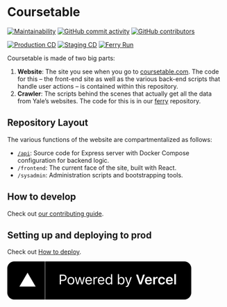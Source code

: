 # Coursetable

[![Maintainability](https://api.codeclimate.com/v1/badges/95184f4df3900fd39f04/maintainability)](https://codeclimate.com/github/coursetable/coursetable/maintainability)
[![GitHub commit activity](https://img.shields.io/github/commit-activity/m/coursetable/coursetable?style=flat-square)](https://github.com/coursetable/coursetable/pulls)
[![GitHub contributors](https://img.shields.io/github/contributors/coursetable/coursetable?style=flat-square)](https://github.com/coursetable/coursetable/graphs/contributors)
<!--- [![HitCount](http://hits.dwyl.com/coursetable/coursetable.svg)](http://hits.dwyl.com/coursetable/coursetable) -->

[![Production CD](https://github.com/coursetable/coursetable/actions/workflows/cd.yml/badge.svg?branch=master)](https://github.com/coursetable/coursetable/actions/workflows/cd.yml)
[![Staging CD](https://github.com/coursetable/coursetable/actions/workflows/staging_cd.yml/badge.svg?branch=master)](https://github.com/coursetable/coursetable/actions/workflows/staging_cd.yml)
[![Ferry Run](https://github.com/coursetable/ferry/actions/workflows/ferry.yml/badge.svg)](https://github.com/coursetable/ferry/actions/workflows/ferry.yml)

Coursetable is made of two big parts:

1.  **Website**: The site you see when you go to [coursetable.com](https://coursetable.com). The code for this – the front-end site as well as the various back-end scripts that handle user actions – is contained within this repository.
2.  **Crawler**: The scripts behind the scenes that actually get all the data from Yale’s websites. The code for this is in our [ferry](https://github.com/coursetable/ferry) repository.

## Repository Layout

The various functions of the website are compartmentalized as follows:

- [`/api`](https://github.com/coursetable/coursetable/blob/master/docs/api.md): Source code for Express server with Docker Compose configuration for backend logic.
- `/frontend`: The current face of the site, built with React.
- `/sysadmin`: Administration scripts and bootstrapping tools.

## How to develop

Check out [our contributing guide](CONTRIBUTING.md).

## Setting up and deploying to prod

Check out [How to deploy](docs/how-to-deploy.md).

[![powered-by-vercel](/frontend/src/images/powered-by-vercel.svg)](https://vercel.com/?utm_source=coursetable&utm_campaign=oss)
